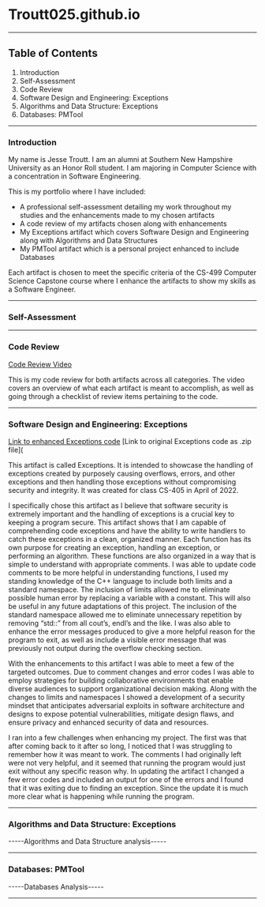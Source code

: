 # Troutt025.github.io

* * *

## Table of Contents

1. Introduction
2. Self-Assessment
3. Code Review
4. Software Design and Engineering: Exceptions
5. Algorithms and Data Structure: Exceptions
6. Databases: PMTool

* * *

### Introduction

My name is Jesse Troutt. I am an alumni at Southern New Hampshire University as an Honor Roll student.
I am majoring in Computer Science with a concentration in Software Engineering.

This is my portfolio where I have included:
 - A professional self-assessment detailing my work throughout my studies and the enhancements made to my chosen artifacts
 - A code review of my artifacts chosen along with enhancements
 - My Exceptions artifact which covers Software Design and Engineering along with Algorithms and Data Structures
 - My PMTool artifact which is a personal project enhanced to include Databases

Each artifact is chosen to meet the specific criteria of the CS-499 Computer Science Capstone course where I enhance the artifacts to show my skills as a Software Engineer.

* * *

### Self-Assessment

* * *

### Code Review

[Code Review Video](https://youtu.be/udnlpyADtt4)

This is my code review for both artifacts across all categories.
The video covers an overview of what each artifact is meant to accomplish, as well as going through a checklist of review items pertaining to the code.

* * *

### Software Design and Engineering: Exceptions

[Link to enhanced Exceptions code](https://github.com/Troutt025/Troutt025.github.io/blob/main/Exceptions.cpp)
[Link to original Exceptions code as .zip file](

This artifact is called Exceptions. It is intended to showcase the handling of exceptions created by purposely causing overflows, errors, and other exceptions and then handling those exceptions without compromising security and integrity. It was created for class CS-405 in April of 2022.

I specifically chose this artifact as I believe that software security is extremely important and the handling of exceptions is a crucial key to keeping a program secure. This artifact shows that I am capable of comprehending code exceptions and have the ability to write handlers to catch these exceptions in a clean, organized manner. Each function has its own purpose for creating an exception, handling an exception, or performing an algorithm. These functions are also organized in a way that is simple to understand with appropriate comments. I was able to update code comments to be more helpful in understanding functions, I used my standing knowledge of the C++ language to include both limits and a standard namespace. The inclusion of limits allowed me to eliminate possible human error by replacing a variable with a constant. This will also be useful in any future adaptations of this project. The inclusion of the standard namespace allowed me to eliminate unnecessary repetition by removing “std::” from all cout’s, endl’s and the like. I was also able to enhance the error messages produced to give a more helpful reason for the program to exit, as well as include a visible error message that was previously not output during the overflow checking section. 

With the enhancements to this artifact I was able to meet a few of the targeted outcomes. Due to comment changes and error codes I was able to employ strategies for building collaborative environments that enable diverse audiences to support organizational decision making. Along with the changes to limits and namespaces I showed a development of a security mindset that anticipates adversarial exploits in software architecture and designs to expose potential vulnerabilities, mitigate design flaws, and ensure privacy and enhanced security of data and resources. 

I ran into a few challenges when enhancing my project. The first was that after coming back to it after so long, I noticed that I was struggling to remember how it was meant to work. The comments I had originally left were not very helpful, and it seemed that running the program would just exit without any specific reason why. In updating the artifact I changed a few error codes and included an output for one of the errors and I found that it was exiting due to finding an exception. Since the update it is much more clear what is happening while running the program.

* * *

### Algorithms and Data Structure: Exceptions

-----Algorithms and Data Structure analysis-----

* * *

### Databases: PMTool

-----Databases Analysis-----

* * *


